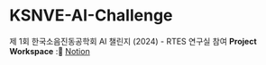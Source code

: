 # KSNVE-AI-Challenge
제 1회 한국소음진동공학회 AI 챌린지 (2024) - RTES 연구실 참여
**Project Workspace** :📒 [Notion](https://www.notion.so/skipper0527/AI-4bd41e7a934b4329960bb453665150ec?pvs=4)<br>

